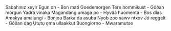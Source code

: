 Sabahınız xeyir
Egun on -
Bon mati
Goedemorgen
Tere hommikust -
Góðan morgun
Yadra vinaka
Magandang umaga po -
Hyvää huomenta -
Bos días
Amakya amalungi -
Bonjou
Barka da asuba
Nyob zoo sawv ntxov
Jó reggelt -
Góðan dag
Ụtụtụ ọma
ullaakkut
Buongiorno -
Mwaramutse
